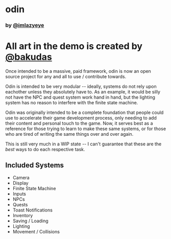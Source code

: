 # odin
### by [@imlazyeye](https://twitter.com/imlazyeye)

# All art in the demo is created by [@bakudas](https://twitter.com/bakudas)

Once intended to be a massive, paid framework, odin is now an open source project for any and all to use / contribute towards. 

Odin is intended to be very modular -- ideally, systems do not rely upon eachother unless they absolutely have to. As an example, it would be silly not have the NPC and quest system work hand in hand, but the lighting system has no reason to interfere with the finite state machine. 

Odin was originally intended to be a complete foundation that people could use to accelerate their game development process, only needing to add their content and personal touch to the game. Now, it serves best as a reference for those trying to learn to make these same systems, or for those who are tired of writing the same things over and over again.

This is still very much in a WIP state -- I can't guarantee that these are the *best* ways to do each respective task. 


## Included Systems

* Camera
* Display
* Finite State Machine
* Inputs
* NPCs
* Quests
* Toast Notifications
* Inventory
* Saving / Loading
* Lighting
* Movement / Collisions

